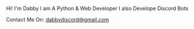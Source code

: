 Hi! I'm Dabby
I am A Python & Web Developer
I also Develope Discord Bots

Contact Me On: dabbydiscord@gmail.com
